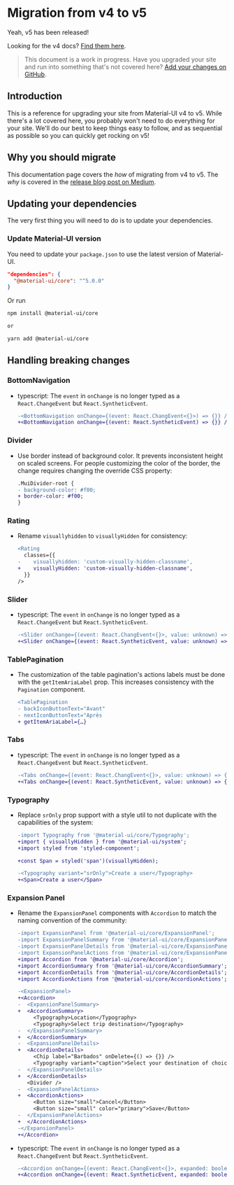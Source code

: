 # Migration from v4 to v5

<p class="description">Yeah, v5 has been released!</p>

Looking for the v4 docs? [Find them here](https://material-ui.com/versions/).

> This document is a work in progress.
> Have you upgraded your site and run into something that's not covered here?
> [Add your changes on GitHub](https://github.com/mui-org/material-ui/blob/master/docs/src/pages/guides/migration-v3/migration-v3.md).

## Introduction

This is a reference for upgrading your site from Material-UI v4 to v5.
While there's a lot covered here, you probably won't need to do everything for your site.
We'll do our best to keep things easy to follow, and as sequential as possible so you can quickly get rocking on v5!

## Why you should migrate

This documentation page covers the _how_ of migrating from v4 to v5.
The _why_ is covered in the [release blog post on Medium](https://medium.com/material-ui/material-ui-v4-is-out-4b7587d1e701).

## Updating your dependencies

The very first thing you will need to do is to update your dependencies.

### Update Material-UI version

You need to update your `package.json` to use the latest version of Material-UI.

```json
"dependencies": {
  "@material-ui/core": "^5.0.0"
}
```

Or run

```sh
npm install @material-ui/core

or

yarn add @material-ui/core
```

## Handling breaking changes

### BottomNavigation

- typescript: The `event` in `onChange` is no longer typed as a `React.ChangeEvent` but `React.SyntheticEvent`.
  ```diff
  -<BottomNavigation onChange={(event: React.ChangEvent<{}>) => {}} />
  +<BottomNavigation onChange={(event: React.SyntheticEvent) => {}} />
  ```

### Divider

- Use border instead of background color. It prevents inconsistent height on scaled screens. For people customizing the color of the border, the change requires changing the override CSS property:

  ```diff
  .MuiDivider-root {
  - background-color: #f00;
  + border-color: #f00;
  }
  ```

### Rating

- Rename `visuallyhidden` to `visuallyHidden` for consistency:

  ```diff
  <Rating
    classes={{
  -    visuallyhidden: 'custom-visually-hidden-classname',
  +    visuallyHidden: 'custom-visually-hidden-classname',
    }}
  />
  ```

### Slider

- typescript: The `event` in `onChange` is no longer typed as a `React.ChangeEvent` but `React.SyntheticEvent`.
  ```diff
  -<Slider onChange={(event: React.ChangEvent<{}>, value: unknown) => {}} />
  +<Slider onChange={(event: React.SyntheticEvent, value: unknown) => {}} />
  ```

### TablePagination

- The customization of the table pagination's actions labels must be done with the `getItemAriaLabel` prop. This increases consistency with the `Pagination` component.

  ```diff
  <TablePagination
  - backIconButtonText="Avant"
  - nextIconButtonText="Après
  + getItemAriaLabel={…}
  ```

### Tabs

- typescript: The `event` in `onChange` is no longer typed as a `React.ChangeEvent` but `React.SyntheticEvent`.
  ```diff
  -<Tabs onChange={(event: React.ChangEvent<{}>, value: unknown) => {}} />
  +<Tabs onChange={(event: React.SyntheticEvent, value: unknown) => {}} />
  ```

### Typography

- Replace `srOnly` prop support with a style util to not duplicate with the capabilities of the system:

  ```diff
  -import Typography from '@material-ui/core/Typography';
  +import { visuallyHidden } from '@material-ui/system';
  +import styled from 'styled-component';

  +const Span = styled('span')(visuallyHidden);

  -<Typography variant="srOnly">Create a user</Typography>
  +<Span>Create a user</Span>
  ```

### Expansion Panel

- Rename the `ExpansionPanel` components with `Accordion` to match the naming convention of the community:

  ```diff
  -import ExpansionPanel from '@material-ui/core/ExpansionPanel';
  -import ExpansionPanelSummary from '@material-ui/core/ExpansionPanelSummary';
  -import ExpansionPanelDetails from '@material-ui/core/ExpansionPanelDetails';
  -import ExpansionPanelActions from '@material-ui/core/ExpansionPanelActions';
  +import Accordion from '@material-ui/core/Accordion';
  +import AccordionSummary from '@material-ui/core/AccordionSummary';
  +import AccordionDetails from '@material-ui/core/AccordionDetails';
  +import AccordionActions from '@material-ui/core/AccordionActions';  

  -<ExpansionPanel>
  +<Accordion>
  -  <ExpansionPanelSummary>  
  +  <AccordionSummary>
       <Typography>Location</Typography>
       <Typography>Select trip destination</Typography>
  -  </ExpansionPanelSummary>  
  +  </AccordionSummary>
  -  <ExpansionPanelDetails>
  +  <AccordionDetails>
       <Chip label="Barbados" onDelete={() => {}} />
       <Typography variant="caption">Select your destination of choice</Typography>
  -  </ExpansionPanelDetails>  
  +  </AccordionDetails>
     <Divider />
  -  <ExpansionPanelActions>  
  +  <AccordionActions>
       <Button size="small">Cancel</Button>
       <Button size="small" color="primary">Save</Button>
  -  </ExpansionPanelActions>   
  +  </AccordionActions>
  -</ExpansionPanel>
  +</Accordion>
  ```

- typescript: The `event` in `onChange` is no longer typed as a `React.ChangeEvent` but `React.SyntheticEvent`.
  ```diff
  -<Accordion onChange={(event: React.ChangEvent<{}>, expanded: boolean) => {}} />
  +<Accordion onChange={(event: React.SyntheticEvent, expanded: boolean) => {}} />
  ```

